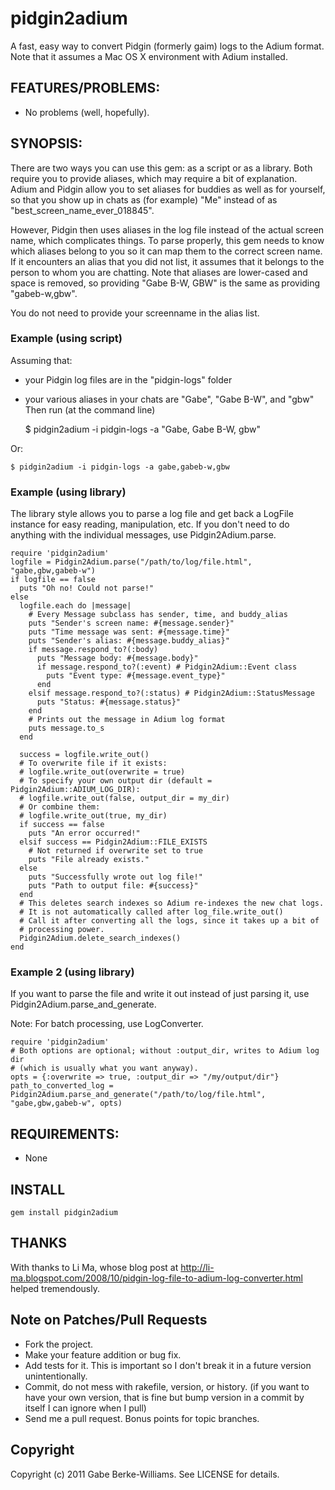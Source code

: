 # pidgin2adium
A fast, easy way to convert Pidgin (formerly gaim) logs to the
Adium format. Note that it assumes a Mac OS X environment with Adium installed.

## FEATURES/PROBLEMS:
* No problems (well, hopefully).

## SYNOPSIS:

There are two ways you can use this gem: as a script or as a library.
Both require you to provide aliases, which may require a bit of explanation.
Adium and Pidgin allow you to set aliases for buddies as well as for yourself,
so that you show up in chats as (for example) "Me" instead of as
"best\_screen\_name\_ever\_018845".

However, Pidgin then uses aliases in the log file instead of the actual screen
name, which complicates things. To parse properly, this gem needs to know which
aliases belong to you so it can map them to the correct screen name.
If it encounters an alias that you did not list,  it assumes that it belongs to
the person to whom you are chatting.
Note that aliases are lower-cased and space is removed, so providing "Gabe B-W,
GBW" is the same as providing "gabeb-w,gbw".

You do not need to provide your screenname in the alias list.

### Example (using script)
Assuming that:
* your Pidgin log files are in the "pidgin-logs" folder
* your various aliases in your chats are "Gabe", "Gabe B-W", and "gbw"
Then run (at the command line)


    $ pidgin2adium -i pidgin-logs -a "Gabe, Gabe B-W, gbw"

Or:

    $ pidgin2adium -i pidgin-logs -a gabe,gabeb-w,gbw

### Example (using library)
The library style allows you to parse a log file and get back a LogFile instance
for easy reading, manipulation, etc. If you don't need to do anything with the
individual messages, use Pidgin2Adium.parse.

    require 'pidgin2adium'
    logfile = Pidgin2Adium.parse("/path/to/log/file.html", "gabe,gbw,gabeb-w")
    if logfile == false
      puts "Oh no! Could not parse!"
    else
      logfile.each do |message|
        # Every Message subclass has sender, time, and buddy_alias
        puts "Sender's screen name: #{message.sender}"
        puts "Time message was sent: #{message.time}"
        puts "Sender's alias: #{message.buddy_alias}"
        if message.respond_to?(:body)
          puts "Message body: #{message.body}"
          if message.respond_to?(:event) # Pidgin2Adium::Event class
            puts "Event type: #{message.event_type}"
          end
        elsif message.respond_to?(:status) # Pidgin2Adium::StatusMessage
          puts "Status: #{message.status}"
        end
        # Prints out the message in Adium log format
        puts message.to_s
      end

      success = logfile.write_out()
      # To overwrite file if it exists:
      # logfile.write_out(overwrite = true)
      # To specify your own output dir (default = Pidgin2Adium::ADIUM_LOG_DIR):
      # logfile.write_out(false, output_dir = my_dir)
      # Or combine them:
      # logfile.write_out(true, my_dir)
      if success == false
        puts "An error occurred!"
      elsif success == Pidgin2Adium::FILE_EXISTS
        # Not returned if overwrite set to true
        puts "File already exists."
      else
        puts "Successfully wrote out log file!"
        puts "Path to output file: #{success}"
      end
      # This deletes search indexes so Adium re-indexes the new chat logs.
      # It is not automatically called after log_file.write_out()
      # Call it after converting all the logs, since it takes up a bit of
      # processing power.
      Pidgin2Adium.delete_search_indexes()
    end

### Example 2 (using library)
If you want to parse the file and write it out instead of just parsing it, use Pidgin2Adium.parse\_and\_generate.

Note: For batch processing, use LogConverter.

    require 'pidgin2adium'
    # Both options are optional; without :output_dir, writes to Adium log dir
    # (which is usually what you want anyway).
    opts = {:overwrite => true, :output_dir => "/my/output/dir"}
    path_to_converted_log = Pidgin2Adium.parse_and_generate("/path/to/log/file.html", "gabe,gbw,gabeb-w", opts)

## REQUIREMENTS:
* None

## INSTALL

    gem install pidgin2adium

## THANKS
With thanks to Li Ma, whose blog post at
http://li-ma.blogspot.com/2008/10/pidgin-log-file-to-adium-log-converter.html
helped tremendously.

## Note on Patches/Pull Requests

* Fork the project.
* Make your feature addition or bug fix.
* Add tests for it. This is important so I don't break it in a
  future version unintentionally.
* Commit, do not mess with rakefile, version, or history.
  (if you want to have your own version, that is fine but bump version in a commit by itself I can ignore when I pull)
* Send me a pull request. Bonus points for topic branches.

## Copyright

Copyright (c) 2011 Gabe Berke-Williams. See LICENSE for details.
